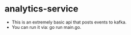 # analytics-service

- This is an extremely basic api that posts events to kafka.
- You can run it via: go run main.go.
